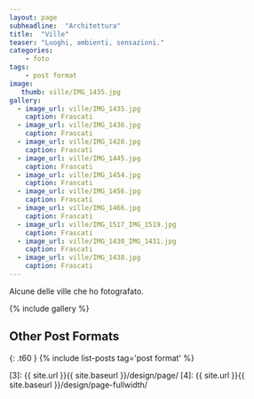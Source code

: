 ```yaml
---
layout: page
subheadline:  "Architettura"
title:  "Ville"
teaser: "Luoghi, ambienti, sensazioni."
categories:
    - foto
tags:
    - post format 
image:
   thumb: ville/IMG_1435.jpg
gallery:
  - image_url: ville/IMG_1435.jpg
    caption: Frascati
  - image_url: ville/IMG_1436.jpg
    caption: Frascati
  - image_url: ville/IMG_1428.jpg
    caption: Frascati
  - image_url: ville/IMG_1445.jpg
    caption: Frascati
  - image_url: ville/IMG_1454.jpg
    caption: Frascati
  - image_url: ville/IMG_1456.jpg
    caption: Frascati
  - image_url: ville/IMG_1466.jpg
    caption: Frascati
  - image_url: ville/IMG_1517_IMG_1519.jpg
    caption: Frascati  
  - image_url: ville/IMG_1430_IMG_1431.jpg
    caption: Frascati
  - image_url: ville/IMG_1438.jpg
    caption: Frascati
---
```

Alcune delle ville che ho fotografato.

<!--more-->

{% include gallery %}


## Other Post Formats
{: .t60 }
{% include list-posts tag='post format' %}



 [1]: http://foundation.zurb.com/docs/components/clearing.html
 [2]: http://foundation.zurb.com/docs/components/block_grid.html
 [3]: {{ site.url }}{{ site.baseurl }}/design/page/
 [4]: {{ site.url }}{{ site.baseurl }}/design/page-fullwidth/
